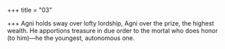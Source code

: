 +++
title = "03"

+++
Agni holds sway over lofty lordship, Agni over the prize, the highest  wealth.
He apportions treasure in due order to the mortal who does honor (to  him)—he the youngest, autonomous one.